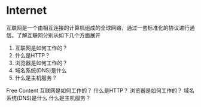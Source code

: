 # Internet

互联网是一个由相互连接的计算机组成的全球网络，通过一套标准化的协议进行通信。了解互联网分别从如下几个方面展开
1. 互联网是如何工作的？
2. 什么是HTTP？
3. 浏览器是如何工作的？
4. 域名系统(DNS)是什么
5. 什么是主机服务？

<ResourceGroupTitle>Free Content</ResourceGroupTitle>
<BadgeLink colorScheme='yellow' badgeText='Read' href='/roadmaps/100-frontend/content/100-internet/100-how-does-the-internet-work.md'> 互联网是如何工作的？</BadgeLink>
<BadgeLink colorScheme='yellow' badgeText='Read' href='/roadmaps/100-frontend/content/100-internet/101-what-is-http.md'> 什么是HTTP？</BadgeLink>
<BadgeLink colorScheme='yellow' badgeText='Read' href='/roadmaps/100-frontend/content/100-internet/102-browsers-and-how-they-work.md'> 浏览器是如何工作的？ </BadgeLink>
<BadgeLink colorScheme='yellow' badgeText='Read' href='/roadmaps/100-frontend/content/100-internet/103-dns-and-how-it-works.md'> 域名系统(DNS)是什么 </BadgeLink>
<BadgeLink colorScheme='yellow' badgeText='Read' href='/roadmaps/100-frontend/content/100-internet/105-what-is-hosting.md'> 什么是主机服务？ </BadgeLink>